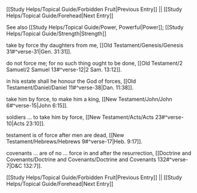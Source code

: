 [[Study Helps/Topical Guide/Forbidden Fruit|Previous Entry]]  ||  [[Study Helps/Topical Guide/Forehead|Next Entry]]

 See also [[Study Helps/Topical Guide/Power, Powerful|Power]]; [[Study Helps/Topical Guide/Strength|Strength]]

 take by force thy daughters from me, [[Old Testament/Genesis/Genesis 31#^verse-31|Gen. 31:31]].

 do not force me; for no such thing ought to be done, [[Old Testament/2 Samuel/2 Samuel 13#^verse-12|2 Sam. 13:12]].

 in his estate shall he honour the God of forces, [[Old Testament/Daniel/Daniel 11#^verse-38|Dan. 11:38]].

 take him by force, to make him a king, [[New Testament/John/John 6#^verse-15|John 6:15]].

 soldiers ... to take him by force, [[New Testament/Acts/Acts 23#^verse-10|Acts 23:10]].

 testament is of force after men are dead, [[New Testament/Hebrews/Hebrews 9#^verse-17|Heb. 9:17]].

 covenants ... are of no ... force in and after the resurrection, [[Doctrine and Covenants/Doctrine and Covenants/Doctrine and Covenants 132#^verse-7|D&C 132:7]].

[[Study Helps/Topical Guide/Forbidden Fruit|Previous Entry]]  ||  [[Study Helps/Topical Guide/Forehead|Next Entry]]